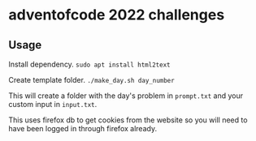 # adventofcode 2022 challenges

## Usage

Install dependency.
`sudo apt install html2text`

Create template folder.
`./make_day.sh day_number`

This will create a folder with the day's problem in `prompt.txt` and your custom input in `input.txt`.

This uses firefox db to get cookies from the website so you will need to have been logged in through firefox already.
